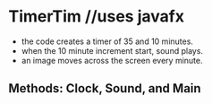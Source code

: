# TimerTim //uses javafx
  - the code creates a timer of 35 and 10 minutes.
  - when the 10 minute increment start, sound plays.
  - an image moves across the screen every minute.
## Methods: Clock, Sound, and Main
  
